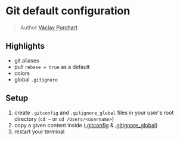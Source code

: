 # Git default configuration

> Author [Václav Purchart](https://gist.github.com/VasekPurchart/1109501)
>

## Highlights
- git aliases
- pull `rebase = true` as a default
- colors
- global `.gitignore`

## Setup
1. create `.gitconfig` and `.gitignore_global` files in your user's root directory (`cd ~` or `cd /Users/<username>`)
2. copy a given content inside ([.gitconfig](./.gitconfig) & [.gitignore_global](./.gitignore_global))
3. restart your terminal 
